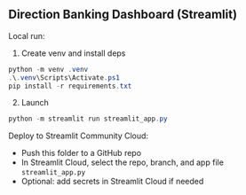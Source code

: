 ## Direction Banking Dashboard (Streamlit)

Local run:

1) Create venv and install deps
```powershell
python -m venv .venv
.\.venv\Scripts\Activate.ps1
pip install -r requirements.txt
```

2) Launch
```powershell
python -m streamlit run streamlit_app.py
```

Deploy to Streamlit Community Cloud:
- Push this folder to a GitHub repo
- In Streamlit Cloud, select the repo, branch, and app file `streamlit_app.py`
- Optional: add secrets in Streamlit Cloud if needed

